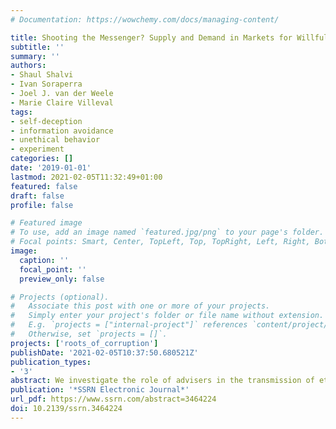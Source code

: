 ```yaml
---
# Documentation: https://wowchemy.com/docs/managing-content/

title: Shooting the Messenger? Supply and Demand in Markets for Willful Ignorance
subtitle: ''
summary: ''
authors:
- Shaul Shalvi
- Ivan Soraperra
- Joel J. van der Weele
- Marie Claire Villeval
tags: 
- self-deception
- information avoidance
- unethical behavior
- experiment
categories: []
date: '2019-01-01'
lastmod: 2021-02-05T11:32:49+01:00
featured: false
draft: false
profile: false

# Featured image
# To use, add an image named `featured.jpg/png` to your page's folder.
# Focal points: Smart, Center, TopLeft, Top, TopRight, Left, Right, BottomLeft, Bottom, BottomRight.
image:
  caption: ''
  focal_point: ''
  preview_only: false

# Projects (optional).
#   Associate this post with one or more of your projects.
#   Simply enter your project's folder or file name without extension.
#   E.g. `projects = ["internal-project"]` references `content/project/deep-learning/index.md`.
#   Otherwise, set `projects = []`.
projects: ['roots_of_corruption']
publishDate: '2021-02-05T10:37:50.680521Z'
publication_types:
- '3'
abstract: We investigate the role of advisers in the transmission of ethically relevant information, a critical aspect of executive decision making in organizations. In our laboratory experiment, advisers are informed about the negative externalities associated with the decision-maker’s choices and compete with other advisers. We find that advisers suppress about a quarter of “inconvenient” information. Suppression is not strategic, but based on the advisers’ own preferences in the ethical dilemma. On the demand side, a substantial minority of decision makers avoid advisers who transmit inconvenient information (they “shoot the messenger”). Overall, by facilitating assortative matching, a competitive market for advisers efficiently caters to the demand for both information and information avoidance. Decision-makers are less likely to implement their preferred option when they are randomly matched to advisers and there is no scope for assortative matching.
publication: '*SSRN Electronic Journal*'
url_pdf: https://www.ssrn.com/abstract=3464224
doi: 10.2139/ssrn.3464224
---
```

